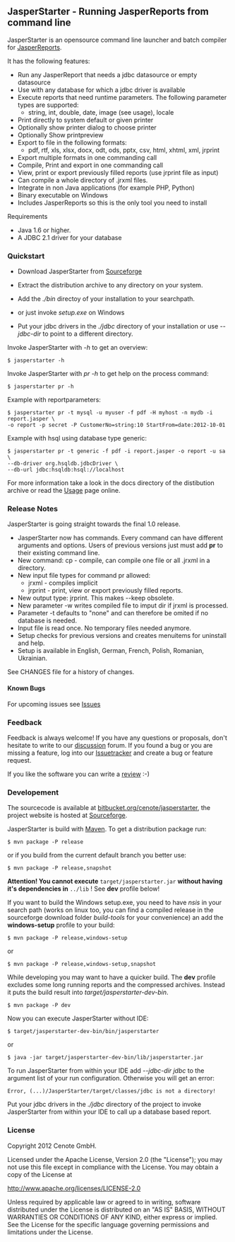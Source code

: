 
JasperStarter - Running JasperReports from command line
--------------------------------------------------------

JasperStarter is an opensource command line launcher and batch compiler for
[JasperReports][].

It has the following features:

  * Run any JasperReport that needs a jdbc datasource or empty datasource
  * Use with any database for which a jdbc driver is available
  * Execute reports that need runtime parameters. The following parameter types
    are supported:
    * string, int, double, date, image (see usage), locale
  * Print directly to system default or given printer
  * Optionally show printer dialog to choose printer
  * Optionally Show printpreview
  * Export to file in the following formats:
    * pdf, rtf, xls, xlsx, docx, odt, ods, pptx, csv, html, xhtml, xml, jrprint
  * Export multiple formats in one commanding call
  * Compile, Print and export in one commanding call
  * View, print or export previously filled reports (use jrprint file as input)
  * Can compile a whole directory of .jrxml files.
  * Integrate in non Java applications (for example PHP, Python)
  * Binary executable on Windows
  * Includes JasperReports so this is the only tool you need to install

Requirements

  * Java 1.6 or higher.
  * A JDBC 2.1 driver for your database


### Quickstart

  * Download JasperStarter from [Sourceforge][]
  * Extract the distribution archive to any directory on your system.
  * Add the _./bin_ directoy of your installation to your searchpath.

  * or just invoke _setup.exe_ on Windows

  * Put your jdbc drivers in the _./jdbc_ directory of your installation or
    use _\--jdbc-dir_ to point to a different directory.

Invoke JasperStarter with _\-h_ to get an overview:

    $ jasperstarter -h

Invoke JasperStarter with _pr \-h_ to get help on the process command:

    $ jasperstarter pr -h

Example with reportparameters:

    $ jasperstarter pr -t mysql -u myuser -f pdf -H myhost -n mydb -i report.jasper \
    -o report -p secret -P CustomerNo=string:10 StartFrom=date:2012-10-01

Example with hsql using database type generic:

    $ jasperstarter pr -t generic -f pdf -i report.jasper -o report -u sa \
    --db-driver org.hsqldb.jdbcDriver \
    --db-url jdbc:hsqldb:hsql://localhost

For more information take a look in the docs directory of the distibution
archive or read the [Usage][] page online.


### Release Notes

JasperStarter is going straight towards the final 1.0 release.

  * JasperStarter now has commands. Every command can have different arguments
    and options. Users of previous versions just must add **pr** to their
    existing command line.
  * New command: cp - compile, can compile one file or all .jrxml in a
    directory.
  * New input file types for command pr allowed:
    * jrxml    - compiles implicit
    * jrprint  - print, view or export previously filled reports.
  * New output type: jrprint. This makes \--keep obsolete.
  * New parameter -w writes compiled file to imput dir if jrxml is
    processed.
  * Parameter -t defaults to "none" and can therefore be omited if no
    database is needed.
  * Input file is read once. No temporary files needed anymore.
  * Setup checks for previous versions and creates menuitems for uninstall
    and help.
  * Setup is available in English, German, French, Polish, Romanian, Ukrainian.

See CHANGES file for a history of changes.


#### Known Bugs

For upcoming issues see [Issues][]


### Feedback

Feedback is always welcome! If you have any questions or proposals, don't
hesitate to write to our [discussion][] forum.
If you found a bug or you are missing a feature, log into our [Issuetracker][]
and create a bug or feature request.

If you like the software you can write a [review][] :-)


### Developement

The sourcecode is available at [bitbucket.org/cenote/jasperstarter][], the
project website is hosted at [Sourceforge][].

JasperStarter is build with [Maven][]. To get a distribution package run:

    $ mvn package -P release

or if you build from the current default branch you better use:

    $ mvn package -P release,snapshot

**Attention! You cannot execute** `target/jasperstarter.jar`
**without having it\'s dependencies in** `../lib` ! See **dev** profile below!

If you want to build the Windows setup.exe, you need to have _nsis_ in your
search path (works on linux too, you can find a compiled release in the 
sourceforge download folder _build-tools_ for your convenience)
an add the **windows-setup** profile to your build:

    $ mvn package -P release,windows-setup

or

    $ mvn package -P release,windows-setup,snapshot

While developing you may want to have a quicker build. The **dev** profile
excludes some long running reports and the compressed archives. Instead it puts
the build result into _target/jasperstarter-dev-bin_.

    $ mvn package -P dev

Now you can execute JasperStarter without IDE:

    $ target/jasperstarter-dev-bin/bin/jasperstarter

or

    $ java -jar target/jasperstarter-dev-bin/lib/jasperstarter.jar

To run JasperStarter from within your IDE add _\--jdbc-dir jdbc_ to the argument
list of your run configuration. Otherwise you will get an error:

    Error, (...)/JasperStarter/target/classes/jdbc is not a directory!

Put your jdbc drivers in the _./jdbc_ directory of the project to invoke
JasperStarter from within your IDE to call up a database based report.


### License

Copyright 2012 Cenote GmbH.

Licensed under the Apache License, Version 2.0 (the "License");
you may not use this file except in compliance with the License.
You may obtain a copy of the License at

   http://www.apache.org/licenses/LICENSE-2.0

Unless required by applicable law or agreed to in writing, software
distributed under the License is distributed on an "AS IS" BASIS,
WITHOUT WARRANTIES OR CONDITIONS OF ANY KIND, either express or implied.
See the License for the specific language governing permissions and
limitations under the License.

[JasperReports]:http://community.jaspersoft.com/project/jasperreports-library
[Maven]:http://maven.apache.org/
[Sourceforge]:http://sourceforge.net/projects/jasperstarter/
[bitbucket.org/cenote/jasperstarter]:http://bitbucket.org/cenote/jasperstarter
[review]:http://sourceforge.net/projects/jasperstarter/reviews
[discussion]:http://sourceforge.net/p/jasperstarter/discussion/
[Issuetracker]:https://cenote-issues.atlassian.net/browse/JAS
[Usage]:http://jasperstarter.sourceforge.net/usage.html
[Issues]:https://cenote-issues.atlassian.net/browse/JAS
